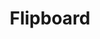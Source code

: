 ---
blog: https://about.flipboard.com/blog/
facebook: https://www.facebook.com/flipboard
googleplus: https://plus.google.com/+Flipboard
guide: https://about.flipboard.com/brand-guidelines/
instagram: https://www.instagram.com/flipboard/
linkedin: https://www.linkedin.com/company/flipboard-inc-
logohandle: flipboard
sort: flipboard
title: Flipboard
tumblr: http://flipboard.tumblr.com/
twitter: flipboard
website: https://flipboard.com/
wikipedia: https://en.wikipedia.org/wiki/Flipboard
---